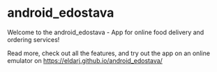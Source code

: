 # android_edostava
Welcome to the android_edostava - App for online food delivery and ordering services!

Read more, check out all the features, and try out the app on an online emulator on https://eldarj.github.io/android_edostava/
